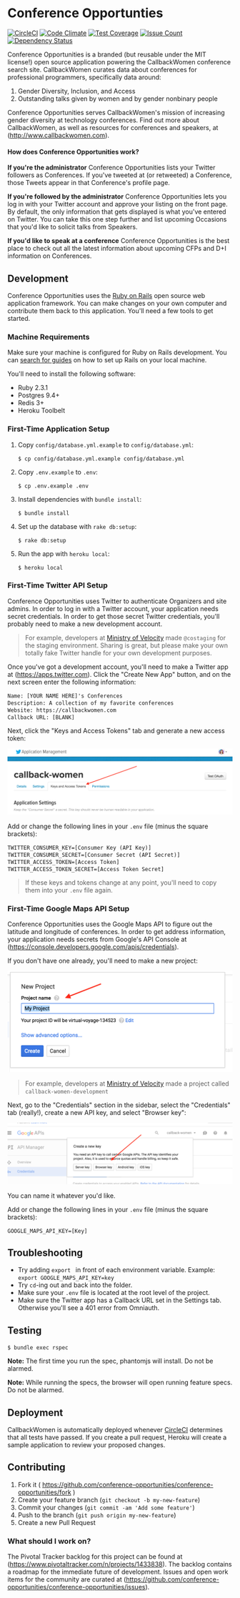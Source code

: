 # Conference Opportunties
[![CircleCI](https://circleci.com/gh/conference-opportunities/conference-opportunities.svg?style=svg)](https://circleci.com/gh/conference-opportunities/conference-opportunities) [![Code Climate](https://codeclimate.com/github/conference-opportunities/conference-opportunities/badges/gpa.svg)](https://codeclimate.com/github/conference-opportunities/conference-opportunities) [![Test Coverage](https://codeclimate.com/github/conference-opportunities/conference-opportunities/badges/coverage.svg)](https://codeclimate.com/github/conference-opportunities/conference-opportunities/coverage) [![Issue Count](https://codeclimate.com/github/conference-opportunities/conference-opportunities/badges/issue_count.svg)](https://codeclimate.com/github/conference-opportunities/conference-opportunities) [![Dependency Status](https://gemnasium.com/conference-opportunities/conference-opportunities.svg)](https://gemnasium.com/conference-opportunities/conference-opportunities)

Conference Opportunities is a branded (but reusable under the MIT license!) open source application powering the CallbackWomen conference search site.  CallbackWomen curates data about conferences for professional programmers, specifically data around:

1. Gender Diversity, Inclusion, and Access
2. Outstanding talks given by women and by gender nonbinary people

Conference Opportunities serves CallbackWomen's mission of increasing gender diversity at technology conferences.  Find out more about CallbackWomen, as well as resources for conferences and speakers, at (http://www.callbackwomen.com).


#### How does Conference Opportunities work?

**If you're the administrator** Conference Opportunities lists your Twitter followers as Conferences.  If you've tweeted at (or retweeted) a Conference, those Tweets appear in that Conference's profile page.

**If you're followed by the administrator** Conference Opportunities lets you log in with your Twitter account and approve your listing on the front page.  By default, the only information that gets displayed is what you've entered on Twitter.  You can take this one step further and list upcoming Occasions that you'd like to solicit talks from Speakers.

**If you'd like to speak at a conference** Conference Opportunities is the best place to check out all the latest information about upcoming CFPs and D+I information on Conferences.


## Development

Conference Opportunities uses the [Ruby on Rails](https://rubyonrails.org) open source web application framework.  You can make changes on your own computer and contribute them back to this application.  You'll need a few tools to get started.


### Machine Requirements

Make sure your machine is configured for Ruby on Rails development.  You can [search for guides](https://www.google.com/search?q=rails+development+setup+guide) on how to set up Rails on your local machine.

You'll need to install the following software:

* Ruby 2.3.1
* Postgres 9.4+
* Redis 3+
* Heroku Toolbelt


### First-Time Application Setup

1. Copy `config/database.yml.example` to `config/database.yml`:
    ```
    $ cp config/database.yml.example config/database.yml
    ```

2. Copy `.env.example` to `.env`:
    ```
    $ cp .env.example .env
    ```

3. Install dependencies with `bundle install`:
    ```
    $ bundle install
    ```

4. Set up the database with `rake db:setup`:
    ```
    $ rake db:setup
    ```

5. Run the app with `heroku local`:
    ```
    $ heroku local
    ```


### First-Time Twitter API Setup

Conference Opportunities uses Twitter to authenticate Organizers and site admins.  In order to log in with a Twitter account, your application needs secret credentials.  In order to get those secret Twitter credentials, you'll probably need to make a new development account.

> For example, developers at [Ministry of Velocity](https://ministryofvelocity.com) made `@costaging` for the staging environment.  Sharing is great, but please make your own totally fake Twitter handle for your own development purposes.

Once you've got a development account, you'll need to make a Twitter app at (https://apps.twitter.com).  Click the "Create New App" button, and on the next screen enter the following information:

```
Name: [YOUR NAME HERE]'s Conferences
Description: A collection of my favorite conferences
Website: https://callbackwomen.com
Callback URL: [BLANK]
```

Next, click the "Keys and Access Tokens" tab and generate a new access token:

![twitter_tokens_instructions](/app/assets/images/readme_screenshots/twitter_tokens_instructions.png)

Add or change the following lines in your `.env` file (minus the square brackets):

```
TWITTER_CONSUMER_KEY=[Consumer Key (API Key)]
TWITTER_CONSUMER_SECRET=[Consumer Secret (API Secret)]
TWITTER_ACCESS_TOKEN=[Access Token]
TWITTER_ACCESS_TOKEN_SECRET=[Access Token Secret]
```

> If these keys and tokens change at any point, you'll need to copy them into your `.env` file again.


### First-Time Google Maps API Setup

Conference Opportunities uses the Google Maps API to figure out the latitude and longitude of conferences.  In order to get address information, your application needs secrets from Google's API Console at (https://console.developers.google.com/apis/credentials).

If you don't have one already, you'll need to make a new project:

![create_project](/app/assets/images/readme_screenshots/create_project.png)

> For example, developers at [Ministry of Velocity](https://ministryofvelocity.com) made a project called `callback-women-development`

Next, go to the "Credentials" section in the sidebar, select the "Credentials" tab (really!), create a new API key, and select "Browser key":

![google_api_instruction](/app/assets/images/readme_screenshots/google_api_instruction.png)

You can name it whatever you'd like.

Add or change the following lines in your `.env` file (minus the square brackets):

```
GOOGLE_MAPS_API_KEY=[Key]
```


## Troubleshooting

* Try adding `export ` in front of each environment variable. Example:
  ```export GOOGLE_MAPS_API_KEY=key```
* Try `cd`-ing out and back into the folder.
* Make sure your `.env` file is located at the root level of the project.
* Make sure the Twitter app has a Callback URL set in the Settings tab. Otherwise you'll see a 401 error from Omniauth.


## Testing

```
$ bundle exec rspec
```

**Note:** The first time you run the spec, phantomjs will install. Do not be alarmed.

**Note:** While running the specs, the browser will open running feature specs. Do not be alarmed.


## Deployment

CallbackWomen is automatically deployed whenever [CircleCI](https://circleci.com/gh/conference-opportunities/conference-opportunities) determines that all tests have passed.  If you create a pull request, Heroku will create a sample application to review your proposed changes.


## Contributing

1. Fork it ( https://github.com/conference-opportunities/conference-opportunities/fork )
2. Create your feature branch (`git checkout -b my-new-feature`)
3. Commit your changes (`git commit -am 'Add some feature'`)
4. Push to the branch (`git push origin my-new-feature`)
5. Create a new Pull Request


### What should I work on?

The Pivotal Tracker backlog for this project can be found at (https://www.pivotaltracker.com/n/projects/1433838).  The backlog contains a roadmap for the immediate future of development.  Issues and open work items for the community are curated at (https://github.com/conference-opportunities/conference-opportunities/issues).
